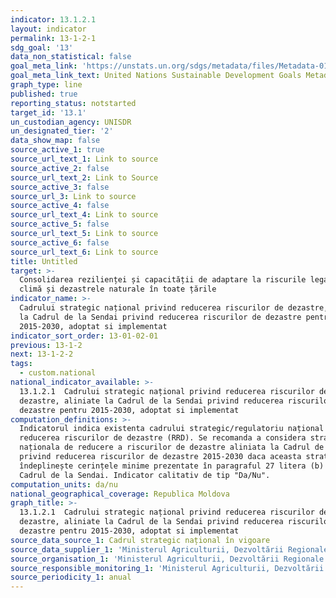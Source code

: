 ```yaml
---
indicator: 13.1.2.1
layout: indicator
permalink: 13-1-2-1
sdg_goal: '13'
data_non_statistical: false
goal_meta_link: 'https://unstats.un.org/sdgs/metadata/files/Metadata-01-05-03.pdf'
goal_meta_link_text: United Nations Sustainable Development Goals Metadata (pdf 759kB)
graph_type: line
published: true
reporting_status: notstarted
target_id: '13.1'
un_custodian_agency: UNISDR
un_designated_tier: '2'
data_show_map: false
source_active_1: true
source_url_text_1: Link to source
source_active_2: false
source_url_text_2: Link to Source
source_active_3: false
source_url_3: Link to source
source_active_4: false
source_url_text_4: Link to source
source_active_5: false
source_url_text_5: Link to source
source_active_6: false
source_url_text_6: Link to source
title: Untitled
target: >-
  Consolidarea rezilienței și capacității de adaptare la riscurile legate de
  climă și dezastrele naturale în toate țările
indicator_name: >-
  Cadrului strategic național privind reducerea riscurilor de dezastre, aliniate
  la Cadrul de la Sendai privind reducerea riscurilor de dezastre pentru
  2015-2030, adoptat si implementat
indicator_sort_order: 13-01-02-01
previous: 13-1-2
next: 13-1-2-2
tags:
  - custom.national
national_indicator_available: >-
  13.1.2.1  Cadrului strategic național privind reducerea riscurilor de
  dezastre, aliniate la Cadrul de la Sendai privind reducerea riscurilor de
  dezastre pentru 2015-2030, adoptat si implementat
computation_definitions: >-
  Indicatorul indica existenta cadrului strategic/regulatoriu național privind
  reducerea riscurilor de dezastre (RRD). Se recomanda a considera strategia
  naționala de reducere a riscurilor de dezastre aliniata la Cadrul de la Sendai
  privind reducerea riscurilor de dezastre 2015-2030 daca aceasta strategie
  îndeplinește cerințele minime prezentate în paragraful 27 litera (b) din
  Cadrul de la Sendai. Indicator calitativ de tip "Da/Nu".
computation_units: da/nu
national_geographical_coverage: Republica Moldova
graph_title: >-
  13.1.2.1  Cadrului strategic național privind reducerea riscurilor de
  dezastre, aliniate la Cadrul de la Sendai privind reducerea riscurilor de
  dezastre pentru 2015-2030, adoptat si implementat
source_data_source_1: Cadrul strategic național în vigoare
source_data_supplier_1: 'Ministerul Agriculturii, Dezvoltării Regionale și Mediului'
source_organisation_1: 'Ministerul Agriculturii, Dezvoltării Regionale și Mediului'
source_responsible_monitoring_1: 'Ministerul Agriculturii, Dezvoltării Regionale și Mediului'
source_periodicity_1: anual
---
```

